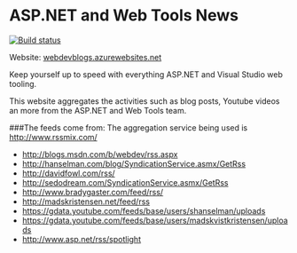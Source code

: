 # ASP.NET and Web Tools News

[![Build status](https://ci.appveyor.com/api/projects/status/l9ylstqm84xkjl3f?svg=true)](https://ci.appveyor.com/project/madskristensen/webdevblogs)

Website: [webdevblogs.azurewebsites.net](http://webdevblogs.azurewebsites.net/)

Keep yourself up to speed with everything ASP.NET and Visual Studio web tooling.

This website aggregates the activities such as blog posts, Youtube videos an more from the
ASP.NET and Web Tools team.

###The feeds come from:
The aggregation service being used is http://www.rssmix.com/

* http://blogs.msdn.com/b/webdev/rss.aspx
* http://hanselman.com/blog/SyndicationService.asmx/GetRss
* http://davidfowl.com/rss/
* http://sedodream.com/SyndicationService.asmx/GetRss
* http://www.bradygaster.com/feed/rss/
* http://madskristensen.net/feed/rss
* https://gdata.youtube.com/feeds/base/users/shanselman/uploads
* https://gdata.youtube.com/feeds/base/users/madskvistkristensen/uploads
* http://www.asp.net/rss/spotlight
